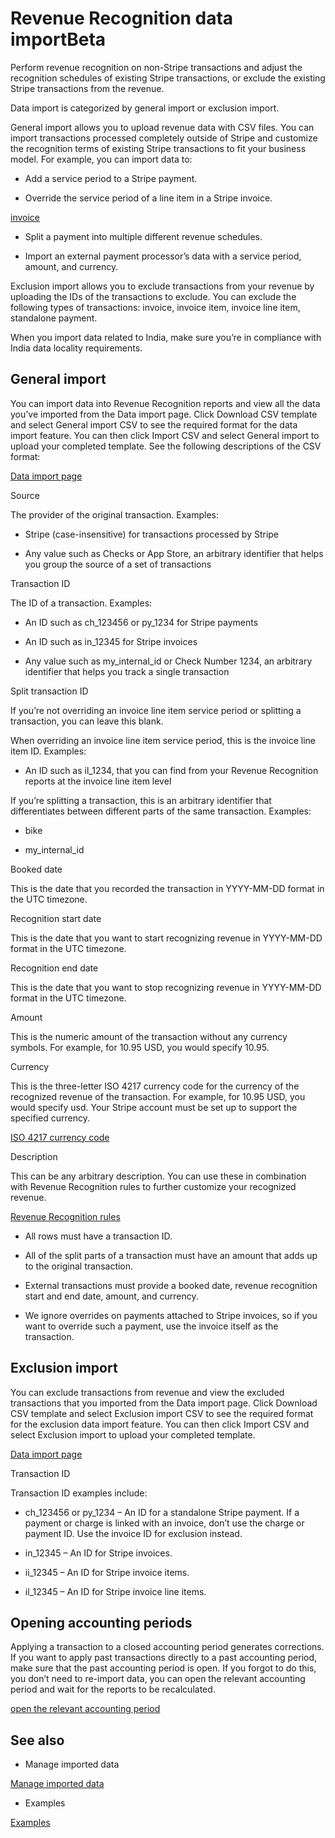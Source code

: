 # Revenue Recognition data importBeta

Perform revenue recognition on non-Stripe transactions and adjust the recognition schedules of existing Stripe transactions, or exclude the existing Stripe transactions from the revenue.

Data import is categorized by general import or exclusion import.

General import allows you to upload revenue data with CSV files. You can import transactions processed completely outside of Stripe and customize the recognition terms of existing Stripe transactions to fit your business model. For example, you can import data to:

- Add a service period to a Stripe payment.

- Override the service period of a line item in a Stripe invoice.

[invoice](/api/invoices)

- Split a payment into multiple different revenue schedules.

- Import an external payment processor’s data with a service period, amount, and currency.

Exclusion import allows you to exclude transactions from your revenue by uploading the IDs of the transactions to exclude. You can exclude the following types of transactions: invoice, invoice item, invoice line item, standalone payment.

When you import data related to India, make sure you’re in compliance with India data locality requirements.

## General import

You can import data into Revenue Recognition reports and view all the data you’ve imported from the Data import page. Click Download CSV template and select General import CSV to see the required format for the data import feature. You can then click Import CSV and select General import to upload your completed template. See the following descriptions of the CSV format:

[Data import page](https://dashboard.stripe.com/revenue-recognition/data-import)

Source

The provider of the original transaction. Examples:

- Stripe (case-insensitive) for transactions processed by Stripe

- Any value such as Checks or App Store, an arbitrary identifier that helps you group the source of a set of transactions

Transaction ID

The ID of a transaction. Examples:

- An ID such as ch_123456 or py_1234 for Stripe payments

- An ID such as in_12345 for Stripe invoices

- Any value such as my_internal_id or Check Number 1234, an arbitrary identifier that helps you track a single transaction

Split transaction ID

If you’re not overriding an invoice line item service period or splitting a transaction, you can leave this blank.

When overriding an invoice line item service period, this is the invoice line item ID. Examples:

- An ID such as il_1234, that you can find from your Revenue Recognition reports at the invoice line item level

If you’re splitting a transaction, this is an arbitrary identifier that differentiates between different parts of the same transaction. Examples:

- bike

- my_internal_id

Booked date

This is the date that you recorded the transaction in YYYY-MM-DD format in the UTC timezone.

Recognition start date

This is the date that you want to start recognizing revenue in YYYY-MM-DD format in the UTC timezone.

Recognition end date

This is the date that you want to stop recognizing revenue in YYYY-MM-DD format in the UTC timezone.

Amount

This is the numeric amount of the transaction without any currency symbols. For example, for 10.95 USD, you would specify 10.95.

Currency

This is the three-letter ISO 4217 currency code for the currency of the recognized revenue of the transaction. For example, for 10.95 USD, you would specify usd. Your Stripe account must be set up to support the specified currency.

[ISO 4217 currency code](https://en.wikipedia.org/wiki/ISO_4217)

Description

This can be any arbitrary description. You can use these in combination with Revenue Recognition rules to further customize your recognized revenue.

[Revenue Recognition rules](/revenue-recognition/rules)

- All rows must have a transaction ID.

- All of the split parts of a transaction must have an amount that adds up to the original transaction.

- External transactions must provide a booked date, revenue recognition start and end date, amount, and currency.

- We ignore overrides on payments attached to Stripe invoices, so if you want to override such a payment, use the invoice itself as the transaction.

## Exclusion import

You can exclude transactions from revenue and view the excluded transactions that you imported from the Data import page. Click Download CSV template and select Exclusion import CSV to see the required format for the exclusion data import feature. You can then click Import CSV and select Exclusion import to upload your completed template.

[Data import page](https://dashboard.stripe.com/revenue-recognition/data-import)

Transaction ID

Transaction ID examples include:

- ch_123456 or py_1234 – An ID for a standalone Stripe payment. If a payment or charge is linked with an invoice, don’t use the charge or payment ID. Use the invoice ID for exclusion instead.

- in_12345 – An ID for Stripe invoices.

- ii_12345 – An ID for Stripe invoice items.

- il_12345 – An ID for Stripe invoice line items.

## Opening accounting periods

Applying a transaction to a closed accounting period generates corrections. If you want to apply past transactions directly to a past accounting period, make sure that the past accounting period is open. If you forgot to do this, you don’t need to re-import data, you can open the relevant accounting period and wait for the reports to be recalculated.

[open the relevant accounting period](/revenue-recognition/accounting-period-control)

## See also

- Manage imported data

[Manage imported data](/revenue-recognition/data-import/manage-imported-data)

- Examples

[Examples](/revenue-recognition/data-import/examples)
